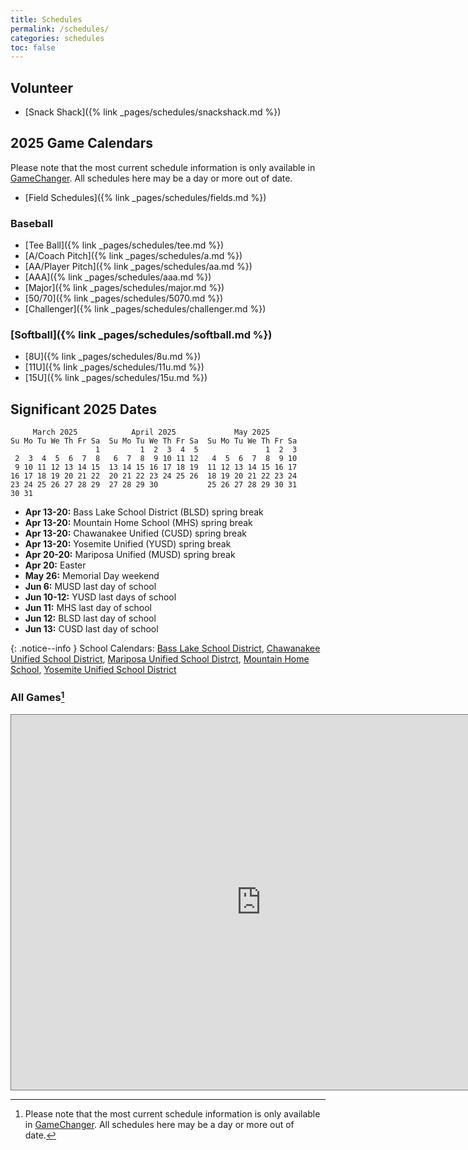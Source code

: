 ```yaml
---
title: Schedules
permalink: /schedules/
categories: schedules
toc: false
---
```


## Volunteer

* [Snack Shack]({% link _pages/schedules/snackshack.md %})

## 2025 Game Calendars

Please note that the most current schedule information is only
available in [GameChanger](https://web.gc.com). All schedules here may
be a day or more out of date.

* [Field Schedules]({% link _pages/schedules/fields.md %})

### Baseball

* [Tee Ball]({% link _pages/schedules/tee.md %})
* [A/Coach Pitch]({% link _pages/schedules/a.md %})
* [AA/Player Pitch]({% link _pages/schedules/aa.md %})
* [AAA]({% link _pages/schedules/aaa.md %})
* [Major]({% link _pages/schedules/major.md %})
* [50/70]({% link _pages/schedules/5070.md %})
* [Challenger]({% link _pages/schedules/challenger.md %})

### [Softball]({% link _pages/schedules/softball.md %})

* [8U]({% link _pages/schedules/8u.md %})
* [11U]({% link _pages/schedules/11u.md %})
* [15U]({% link _pages/schedules/15u.md %})

## Significant 2025 Dates

```
     March 2025            April 2025             May 2025
Su Mo Tu We Th Fr Sa  Su Mo Tu We Th Fr Sa  Su Mo Tu We Th Fr Sa
                   1         1  2  3  4  5               1  2  3
 2  3  4  5  6  7  8   6  7  8  9 10 11 12   4  5  6  7  8  9 10
 9 10 11 12 13 14 15  13 14 15 16 17 18 19  11 12 13 14 15 16 17
16 17 18 19 20 21 22  20 21 22 23 24 25 26  18 19 20 21 22 23 24
23 24 25 26 27 28 29  27 28 29 30           25 26 27 28 29 30 31
30 31
```

- **Apr 13-20:** Bass Lake School District (BLSD) spring break
- **Apr 13-20:** Mountain Home School (MHS) spring break
- **Apr 13-20:** Chawanakee Unified (CUSD) spring break
- **Apr 13-20:** Yosemite Unified (YUSD) spring break
- **Apr 20-20:** Mariposa Unified (MUSD) spring break
- **Apr 20:** Easter
- **May 26:** Memorial Day weekend
- **Jun 6:** MUSD last day of school
- **Jun 10-12:** YUSD last days of school
- **Jun 11:** MHS last day of school
- **Jun 12:** BLSD last day of school
- **Jun 13:** CUSD last day of school

{: .notice--info }
School Calendars:
 [Bass Lake School District](https://basslakeschooldistrict.com/29343_2),
 [Chawanakee Unified School District](https://www.chawanakee.k12.ca.us/apps/pages/index.jsp?uREC_ID=2553517&type=d&pREC_ID=2255312),
 [Mariposa Unified School Distrct](https://www.mcusd.org/District/1465-2023-24-School-Year-Calendars.html), 
 [Mountain Home School](https://www.wscsfamily.org/wscs-calendar.html), 
 [Yosemite Unified School District](https://coarsegold.yosemiteusd.com/apps/pages/index.jsp?uREC_ID=4375480&type=d&pREC_ID=2577912)

### All Games[^stale]

<iframe src="https://calendar.google.com/calendar/embed?height=600&wkst=1&ctz=America%2FLos_Angeles&bgcolor=%23ffffff&src=c2llcnJhbW91bnRhaW5sbEBnbWFpbC5jb20&src=ZmhiN3Jqc21vN3Q5ZzdtbXNidjNqYnBobWdhMGg2OGhAaW1wb3J0LmNhbGVuZGFyLmdvb2dsZS5jb20&src=bG01dDNwOGp0ZXM2dWhlZzhva21wc2EzcW51bm1hOGNAaW1wb3J0LmNhbGVuZGFyLmdvb2dsZS5jb20&src=bDVzMmdsN21jYzZhOHI1cnBvZ2s3YzNsa2YxYmVpbm1AaW1wb3J0LmNhbGVuZGFyLmdvb2dsZS5jb20&src=bHNocmRuam5vczVsaGxqcnJybDF1bjFnNmpoY2pwam9AaW1wb3J0LmNhbGVuZGFyLmdvb2dsZS5jb20&src=dWVhc2szY2U3amhzMXBtZXE5dWFldGpxdWlvaWdpMDBAaW1wb3J0LmNhbGVuZGFyLmdvb2dsZS5jb20&src=MnU5bjNyMWtpOHRrNjVmamF2c3NyOWJzYm92aGt1aDZAaW1wb3J0LmNhbGVuZGFyLmdvb2dsZS5jb20&src=dnA1Z2c2NGF2NzQwYzIwNDJuaHVkMTNlMnAwdWc2cXZAaW1wb3J0LmNhbGVuZGFyLmdvb2dsZS5jb20&src=aGZudWE0cHR0cmRwdWViZ2FmZXRjZDRnY292M29oMzVAaW1wb3J0LmNhbGVuZGFyLmdvb2dsZS5jb20&src=MWFuNmVuazVwdmlpOTdyYWozMzdobmphdGg0ajYyOHRAaW1wb3J0LmNhbGVuZGFyLmdvb2dsZS5jb20&src=N2xtamFtNWI5dmV2bTZwOGhmMnBmdm4yNHAyOTlxZGFAaW1wb3J0LmNhbGVuZGFyLmdvb2dsZS5jb20&src=bGMxbDQxZ25hdDk1ZGtjaDRoZTF1Y2ZkbGpydDVqM2ZAaW1wb3J0LmNhbGVuZGFyLmdvb2dsZS5jb20&src=OTU5ZXR2ZW5oYW9sM2U5amIzYW92NTZzcGI3cnQ0N3FAaW1wb3J0LmNhbGVuZGFyLmdvb2dsZS5jb20&src=NzE2dDFyaTMzOHFkMzZqYTUxcG91aGQ2OWtvbW8zY2NAaW1wb3J0LmNhbGVuZGFyLmdvb2dsZS5jb20&src=azJ1cjZ2cXJsNmh2MmY4bDNwdW4za285cThlanJvOWdAaW1wb3J0LmNhbGVuZGFyLmdvb2dsZS5jb20&src=YmFyMmFsNWc0ZGlmbGF2MDU1aXN1ZmY2bjgzYWF1MmFAaW1wb3J0LmNhbGVuZGFyLmdvb2dsZS5jb20&src=a3JqcWZ1bDRwaTNwNXRtcGdvNzJxZmp2ZW1rcTBhZ2pAaW1wb3J0LmNhbGVuZGFyLmdvb2dsZS5jb20&src=cDg4ZmdsYXB2M3QzcWxxbm5xb3VtaDVrajl1YjN0aW9AaW1wb3J0LmNhbGVuZGFyLmdvb2dsZS5jb20&src=anZxZ2llYTVoZzVlbmpvaXRrYms4dGE2cTAxcWI2czFAaW1wb3J0LmNhbGVuZGFyLmdvb2dsZS5jb20&src=c2psOGF1bWt0Z2pmc3RhYXBwdGRvdWdraWhvdW1hNTRAaW1wb3J0LmNhbGVuZGFyLmdvb2dsZS5jb20&src=MjdpNXM5bWgybWtuOTBiZTJ2cTR2Z3I0bjNlbWN0dDFAaW1wb3J0LmNhbGVuZGFyLmdvb2dsZS5jb20&src=NXF1OWRpOWpwZ3BucHZxbDlydGtwM2JjYmlmbHN0ajBAaW1wb3J0LmNhbGVuZGFyLmdvb2dsZS5jb20&src=djlraDduOGRlbGhwcmVlYjc2Z2lzNnU1MzVpNTExYzJAaW1wb3J0LmNhbGVuZGFyLmdvb2dsZS5jb20&src=aTZuaDUwMHViajFkdDlvcnVyNDZqbWZ1dXU4aHQ2YWNAaW1wb3J0LmNhbGVuZGFyLmdvb2dsZS5jb20&src=bDJybnNmMzVzZzhob3J1amk4bnBmbjVqcG5zaTJhOW1AaW1wb3J0LmNhbGVuZGFyLmdvb2dsZS5jb20&src=YXVpaGE0MDBkb3FmZmNmcTllZzE1am11MG9qa2JsY3ZAaW1wb3J0LmNhbGVuZGFyLmdvb2dsZS5jb20&src=N2FnN3RucGFsZ3NjYTVsYmFlOXBpYjIzYWpnaTRvc3JAaW1wb3J0LmNhbGVuZGFyLmdvb2dsZS5jb20&color=%230c54c8&color=%23EF6C00&color=%23A79B8E&color=%23B39DDB&color=%23D50000&color=%23E67C73&color=%234285F4&color=%234285F4&color=%23009688&color=%23c0379e&color=%23D50000&color=%23616161&color=%23A79B8E&color=%234285F4&color=%23D81B60&color=%234285F4&color=%233F51B5&color=%23D81B60&color=%23c449b8&color=%234285F4&color=%234285F4&color=%23039BE5&color=%238E24AA&color=%23616161&color=%233F51B5&color=%23795548&color=%23B39DDB" style="border:solid 1px #777" width="800" height="600" frameborder="0" scrolling="no"></iframe>

[^stale]: Please note that the most current schedule information is only
          available in [GameChanger](https://web.gc.com). All schedules here may
          be a day or more out of date.
